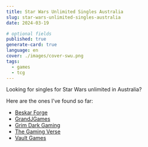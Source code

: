 ```yaml
---
title: Star Wars Unlimited Singles Australia
slug: star-wars-unlimited-singles-australia
date: 2024-03-19

# optional fields
published: true
generate-card: true
language: en
cover: ./images/cover-swu.png
tags:
  - games
  - tcg
---
```


Looking for singles for Star Wars unlimited in Australia? 

Here are the ones I've found so far:

- [Beskar Forge](https://www.beskarforge.com.au/shop/spark-of-rebellion/4CG5ZLFKEEDJG7JFH6QXWQZQ)
- [GrandJGames](https://grandjgames.com/trading-card-game-products/card-game-singles/star-wars-unlimited/swu-set-singles/01-sor-spark-of-rebellion/)
- [Grim Dark Gaming](https://tcg.grimdarkgaming.com.au/collections/star-wars-unlimited-single-in-stock)
- [The Gaming Verse](https://the-gaming-verse.myshopify.com/collections/star-wars-in-stock)
- [Vault Games](https://singles.vaultgames.com.au/collections/star-wars-unlimited-in-stock) 